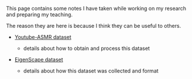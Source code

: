
This page contains some notes I have taken while working on my research and preparing my teaching.

The reason they are here is because I think they can be useful to others.

- [Youtube-ASMR dataset](https://ccrma.stanford.edu/~iran/notes/ytasmr.html)
    * details about how to obtain and process this dataset

- [EigenScape dataset](https://ccrma.stanford.edu/~iran/notes/eigenscape.html)
    * details about how this dataset was collected and format
